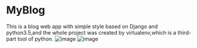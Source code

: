 # MyBlog
This is a blog web app with simple style based on Django and python3.5,and the whole project was created by virtualenv,which is a third-part tool of python.
![image](http://github.com/ZhangYumi/MyBlog/screenshot/index.png)
![image](http://github.com/ZhangYumi/MyBlog/screenshot/detail.png)
